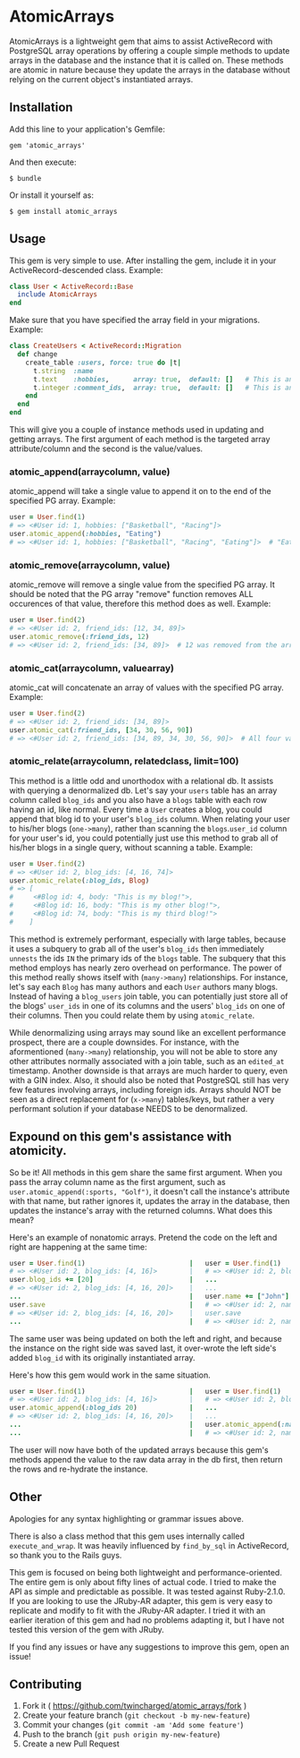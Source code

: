 # AtomicArrays

AtomicArrays is a lightweight gem that aims to assist ActiveRecord with PostgreSQL array operations by offering a couple simple methods to update arrays in the database and the instance that it is called on. These methods are atomic in nature because they update the arrays in the database without relying on the current object's instantiated arrays.

## Installation

Add this line to your application's Gemfile:

    gem 'atomic_arrays'

And then execute:

    $ bundle

Or install it yourself as:

    $ gem install atomic_arrays

## Usage
This gem is very simple to use. After installing the gem, include it in your ActiveRecord-descended class. Example:
```ruby
class User < ActiveRecord::Base
  include AtomicArrays
end
```
Make sure that you have specified the array field in your migrations. Example:
```ruby
class CreateUsers < ActiveRecord::Migration
  def change
    create_table :users, force: true do |t|
      t.string  :name
      t.text    :hobbies,      array: true,  default: []   # This is an array of strings
      t.integer :comment_ids,  array: true,  default: []   # This is an array of ints
    end
  end
end
```

This will give you a couple of instance methods used in updating and getting arrays. The first argument of each method is the targeted array attribute/column and the second is the value/values.

### atomic_append(arraycolumn, value)
atomic_append will take a single value to append it on to the end of the specified PG array. Example:
```ruby
user = User.find(1)
# => <#User id: 1, hobbies: ["Basketball", "Racing"]>
user.atomic_append(:hobbies, "Eating")
# => <#User id: 1, hobbies: ["Basketball", "Racing", "Eating"]>  # "Eating" was appended to the array in the db.
```

### atomic_remove(arraycolumn, value)
atomic_remove will remove a single value from the specified PG array. It should be noted that the PG array "remove" function removes ALL occurences of that value, therefore this method does as well. Example:
```ruby
user = User.find(2)
# => <#User id: 2, friend_ids: [12, 34, 89]>
user.atomic_remove(:friend_ids, 12)
# => <#User id: 2, friend_ids: [34, 89]>  # 12 was removed from the array in the db.
```

### atomic_cat(arraycolumn, valuearray)
atomic_cat will concatenate an array of values with the specified PG array. Example:
```ruby
user = User.find(2)
# => <#User id: 2, friend_ids: [34, 89]>
user.atomic_cat(:friend_ids, [34, 30, 56, 90])
# => <#User id: 2, friend_ids: [34, 89, 34, 30, 56, 90]>  # All four values were concatenated with the array in the db.
```

### atomic_relate(arraycolumn, relatedclass, limit=100)
This method is a little odd and unorthodox with a relational db. It assists with querying a denormalized db. Let's say your `users` table has an array column called `blog_ids` and you also have a `blogs` table with each row having an id, like normal. Every time a `User` creates a blog, you could append that blog id to your user's `blog_ids` column. When relating your user to his/her blogs (`one->many`), rather than scanning the `blogs`.`user_id` column for your user's id, you could potentially just use this method to grab all of his/her blogs in a single query, without scanning a table. Example:
```ruby
user = User.find(2)
# => <#User id: 2, blog_ids: [4, 16, 74]>
user.atomic_relate(:blog_ids, Blog)
# => [
#     <#Blog id: 4, body: "This is my blog!">,
#     <#Blog id: 16, body: "This is my other blog!">,
#     <#Blog id: 74, body: "This is my third blog!">
#    ]
```
This method is extremely performant, especially with large tables, because it uses a subquery to grab all of the user's `blog_ids` then immediately `unnests` the ids `IN` the primary ids of the `blogs` table. The subquery that this method employs has nearly zero overhead on performance. The power of this method really shows itself with (`many->many`) relationships. For instance, let's say each `Blog` has many authors and each `User` authors many blogs. Instead of having a `blog_users` join table, you can potentially just store all of the blogs' `user_ids` in one of its columns and the users' `blog_ids` on one of their columns. Then you could relate them by using `atomic_relate`.

While denormalizing using arrays may sound like an excellent performance prospect, there are a couple downsides. For instance, with the aformentioned (`many->many`) relationship, you will not be able to store any other attributes normally associated with a join table, such as an `edited_at` timestamp. Another downside is that arrays are much harder to query, even with a GIN index. Also, it should also be noted that PostgreSQL still has very few features involving arrays, including foreign ids. Arrays should NOT be seen as a direct replacement for (`x->many`) tables/keys, but rather a very performant solution if your database NEEDS to be denormalized.


## Expound on this gem's assistance with atomicity.
So be it! All methods in this gem share the same first argument. When you pass the array column name as the first argument, such as `user.atomic_append(:sports, "Golf")`, it doesn't call the instance's attribute with that name, but rather ignores it, updates the array in the database, then updates the instance's array with the returned columns. What does this mean?

Here's an example of nonatomic arrays. Pretend the code on the left and right are happening at the same time:
```ruby
user = User.find(1)                          |   user = User.find(1)
# => <#User id: 2, blog_ids: [4, 16]>        |   # => <#User id: 2, blog_ids: [4, 16]>
user.blog_ids += [20]                        |   ...  
# => <#User id: 2, blog_ids: [4, 16, 20]>    |   ...
...                                          |   user.name += ["John"]
user.save                                    |   # => <#User id: 2, names: ["John"], blog_ids: [4, 16]>
# => <#User id: 2, blog_ids: [4, 16, 20]>    |   user.save
...                                          |   # => <#User id: 2, names: ["John"], blog_ids: [4, 16]>
```
The same user was being updated on both the left and right, and because the instance on the right side was saved last, it over-wrote the left side's added `blog_id` with its originally instantiated array.

Here's how this gem would work in the same situation.
```ruby
user = User.find(1)                          |   user = User.find(1)
# => <#User id: 2, blog_ids: [4, 16]>        |   # => <#User id: 2, blog_ids: [4, 16]>
user.atomic_append(:blog_ids 20)             |   ...
# => <#User id: 2, blog_ids: [4, 16, 20]>    |   ...
...                                          |   user.atomic_append(:name, "John")
...                                          |   # => <#User id: 2, names: ["John"], blog_ids: [4, 16, 20]>
```
The user will now have both of the updated arrays because this gem's methods append the value to the raw data array in the db first, then return the rows and re-hydrate the instance.

## Other

Apologies for any syntax highlighting or grammar issues above.

There is also a class method that this gem uses internally called `execute_and_wrap`. It was heavily influenced by `find_by_sql` in ActiveRecord, so thank you to the Rails guys.

This gem is focused on being both lightweight and performance-oriented. The entire gem is only about fifty lines of actual code. I tried to make the API as simple and predictable as possible. It was tested against Ruby-2.1.0. If you are looking to use the JRuby-AR adapter, this gem is very easy to replicate and modify to fit with the JRuby-AR adapter. I tried it with an earlier iteration of this gem and had no problems adapting it, but I have not tested this version of the gem with JRuby.


If you find any issues or have any suggestions to improve this gem, open an issue!



## Contributing

1. Fork it ( https://github.com/twincharged/atomic_arrays/fork )
2. Create your feature branch (`git checkout -b my-new-feature`)
3. Commit your changes (`git commit -am 'Add some feature'`)
4. Push to the branch (`git push origin my-new-feature`)
5. Create a new Pull Request
